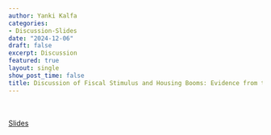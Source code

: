 ```yaml
---
author: Yanki Kalfa
categories:
- Discussion-Slides
date: "2024-12-06"
draft: false
excerpt: Discussion
featured: true
layout: single
show_post_time: false
title: Discussion of Fiscal Stimulus and Housing Booms: Evidence from the 2003 Tax Cuts
---
```


\
\
[Slides](https://www.yankikalfa.com/discussions/mfa/kalfa_discussion_mfa.pdf)



